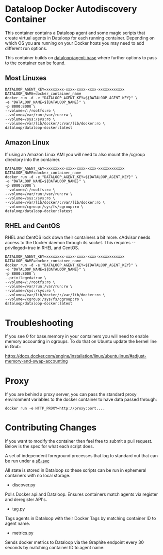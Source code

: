 Dataloop Docker Autodiscovery Container
=======================================

This container contains a Dataloop agent and some magic scripts that create virtual agents in Dataloop for each
running container. Depending on which OS you are running on your Docker hosts you may need to add different run options.

This container builds on [dataloop/agent-base](https://github.com/dataloop/docker-alpine/tree/master/agent-base) where further options to pass to the container can be found.

## Most Linuxes

```
DATALOOP_AGENT_KEY=xxxxxxxx-xxxx-xxxx-xxxx-xxxxxxxxxxxx
DATALOOP_NAME=docker_container_name
docker run -d -e "DATALOOP_AGENT_KEY=${DATALOOP_AGENT_KEY}" \
-e "DATALOOP_NAME=${DATALOOP_NAME}" \
-p 8000:8000 \
--volume=/:/rootfs:ro \
--volume=/var/run:/var/run:rw \
--volume=/sys:/sys:ro \
--volume=/var/lib/docker/:/var/lib/docker:ro \
dataloop/dataloop-docker:latest
```

## Amazon Linux

If using an Amazon Linux AMI you will need to also mount the /cgroup directory into the container.

```
DATALOOP_AGENT_KEY=xxxxxxxx-xxxx-xxxx-xxxx-xxxxxxxxxxxx
DATALOOP_NAME=docker_container_name
docker run -d -e "DATALOOP_AGENT_KEY=${DATALOOP_AGENT_KEY}" \
-e "DATALOOP_NAME=${DATALOOP_NAME}" \
-p 8000:8000 \
--volume=/:/rootfs:ro \
--volume=/var/run:/var/run:rw \
--volume=/sys:/sys:ro \
--volume=/var/lib/docker/:/var/lib/docker:ro \
--volume=/cgroup:/sys/fs/cgroup:ro \
dataloop/dataloop-docker:latest
```

## RHEL and CentOS

RHEL and CentOS lock down their containers a bit more. cAdvisor needs access to the Docker daemon through its socket. This requires --privileged=true in RHEL and CentOS.

```
DATALOOP_AGENT_KEY=xxxxxxxx-xxxx-xxxx-xxxx-xxxxxxxxxxxx
DATALOOP_NAME=docker_container_name
docker run -d -e "DATALOOP_AGENT_KEY=${DATALOOP_AGENT_KEY}" \
-e "DATALOOP_NAME=${DATALOOP_NAME}" \
-p 8000:8000 \
--privileged=true \
--volume=/:/rootfs:ro \
--volume=/var/run:/var/run:rw \
--volume=/sys:/sys:ro \
--volume=/var/lib/docker/:/var/lib/docker:ro \
--volume=/cgroup:/sys/fs/cgroup:ro \
dataloop/dataloop-docker:latest
```

# Troubleshooting

If you see 0 for base.memory in your containers you will need to enable memory accounting in cgroups. To do that on Ubuntu update the kernel line in Grub:

https://docs.docker.com/engine/installation/linux/ubuntulinux/#adjust-memory-and-swap-accounting

Proxy
=====

If you are behind a proxy server, you can pass the standard proxy environment variables to the docker container to have data passed through:

```
docker run -e HTTP_PROXY=http://proxy:port....
```


Contributing Changes
====================

If you want to modify the container then feel free to submit a pull request. Below is the spec for what each script does.

A set of independent foreground processes that log to standard out that can be run under a [s6-svc](http://skarnet.org/software/s6/)

All state is stored in Dataloop so these scripts can be run in ephemeral containers with no local storage.

- discover.py

Polls Docker api and Dataloop. Ensures containers match agents via register and deregister API's.

- tag.py

Tags agents in Dataloop with their Docker Tags by matching container ID to agent name.

- metrics.py

Sends docker metrics to Dataloop via the Graphite endpoint every 30 seconds by matching container ID to agent name.

